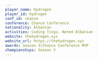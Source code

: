 ```yaml
---
player_name: Hydrogen
player_id: hydrogen
conf_id: chance
conference: Chance Conference
nationality: Albanian
activities: Coding Tings, Noted Albanian
website: thehydrogen.xyz
website_url: https://thehydrogen.xyz
awards: Season 3|Chance Conference MVP
championships: Season 3
---
```

